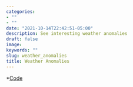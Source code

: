 ```yaml
---
categories:
- ""
- ""
date: "2021-10-14T22:42:51-05:00"
description: See interesting weather anomalies
draft: false
image: 
keywords: ""
slug: weather_anomalies
title: Weather Anomalies
---
```


*[Code](content/blogs/weather_anomalies.html)